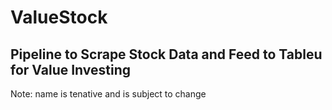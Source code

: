 # ValueStock
## Pipeline to Scrape Stock Data and Feed to Tableu for Value Investing


Note: name is tenative and is subject to change
